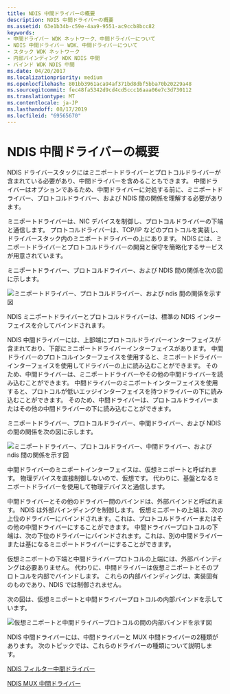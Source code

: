```yaml
---
title: NDIS 中間ドライバーの概要
description: NDIS 中間ドライバーの概要
ms.assetid: 63e1b34b-c59e-4aa9-9551-ac9ccb8bcc82
keywords:
- 中間ドライバー WDK ネットワーク、中間ドライバーについて
- NDIS 中間ドライバー WDK、中間ドライバーについて
- スタック WDK ネットワーク
- 内部バインディング WDK NDIS 中間
- バインド WDK NDIS 中間
ms.date: 04/20/2017
ms.localizationpriority: medium
ms.openlocfilehash: 801bb3961aca94af371bd8dbf5bba70b20229a48
ms.sourcegitcommit: fec48fa5342d9cd4cd5ccc16aaa06e7c3d730112
ms.translationtype: MT
ms.contentlocale: ja-JP
ms.lasthandoff: 08/17/2019
ms.locfileid: "69565670"
---
```

# <a name="ndis-intermediate-drivers-overview"></a>NDIS 中間ドライバーの概要





NDIS ドライバースタックにはミニポートドライバーとプロトコルドライバーが含まれている必要があり、中間ドライバーを含めることもできます。 中間ドライバーはオプションであるため、中間ドライバーに対処する前に、ミニポートドライバー、プロトコルドライバー、および NDIS 間の関係を理解する必要があります。

ミニポートドライバーは、NIC デバイスを制御し、プロトコルドライバーの下端と通信します。 プロトコルドライバーは、TCP/IP などのプロトコルを実装し、ドライバースタック内のミニポートドライバーの上にあります。 NDIS には、ミニポートドライバーとプロトコルドライバーの開発と保守を簡略化するサービスが用意されています。

ミニポートドライバー、プロトコルドライバー、および NDIS 間の関係を次の図に示します。

![ミニポートドライバー、プロトコルドライバー、および ndis 間の関係を示す図 ](images/ndisdrvr.png)

NDIS ミニポートドライバーとプロトコルドライバーは、標準の NDIS インターフェイスを介してバインドされます。

NDIS 中間ドライバーには、上部端にプロトコルドライバーインターフェイスが含まれており、下部にミニポートドライバーインターフェイスがあります。 中間ドライバーのプロトコルインターフェイスを使用すると、ミニポートドライバーインターフェイスを使用してドライバーの上に読み込むことができます。 そのため、中間ドライバーは、ミニポートドライバーやその他の中間ドライバーを読み込むことができます。 中間ドライバーのミニポートインターフェイスを使用すると、プロトコルが低いエッジインターフェイスを持つドライバーの下に読み込むことができます。 そのため、中間ドライバーは、プロトコルドライバーまたはその他の中間ドライバーの下に読み込むことができます。

ミニポートドライバー、プロトコルドライバー、中間ドライバー、および NDIS の間の関係を次の図に示します。

![ミニポートドライバー、プロトコルドライバー、中間ドライバー、および ndis 間の関係を示す図 ](images/intdriver.png)

中間ドライバーのミニポートインターフェイスは、仮想ミニポートと呼ばれます。 物理デバイスを直接制御しないので、仮想です。 代わりに、基盤となるミニポートドライバーを使用して物理デバイスと通信します。

中間ドライバーとその他のドライバー間のバインドは、外部バインドと呼ばれます。 NDIS は外部バインディングを制御します。 仮想ミニポートの上端は、次の上位のドライバーにバインドされます。これは、プロトコルドライバーまたはその他の中間ドライバーにすることができます。 中間ドライバープロトコルの下端は、次の下位のドライバーにバインドされます。これは、別の中間ドライバーまたは基になるミニポートドライバーにすることができます。

仮想ミニポートの下端と中間ドライバープロトコルの上端には、外部バインディングは必要ありません。 代わりに、中間ドライバーは仮想ミニポートとそのプロトコルを内部でバインドします。 これらの内部バインディングは、実装固有のものであり、NDIS では制御されません。

次の図は、仮想ミニポートと中間ドライバープロトコルの内部バインドを示しています。

![仮想ミニポートと中間ドライバープロトコルの間の内部バインドを示す図](images/intbindings.png)

NDIS 中間ドライバーには、中間ドライバーと MUX 中間ドライバーの2種類があります。 次のトピックでは、これらのドライバーの種類について説明します。

[NDIS フィルター中間ドライバー](ndis-filter-intermediate-drivers.md)

[NDIS MUX 中間ドライバー](ndis-mux-intermediate-drivers.md)

 

 





